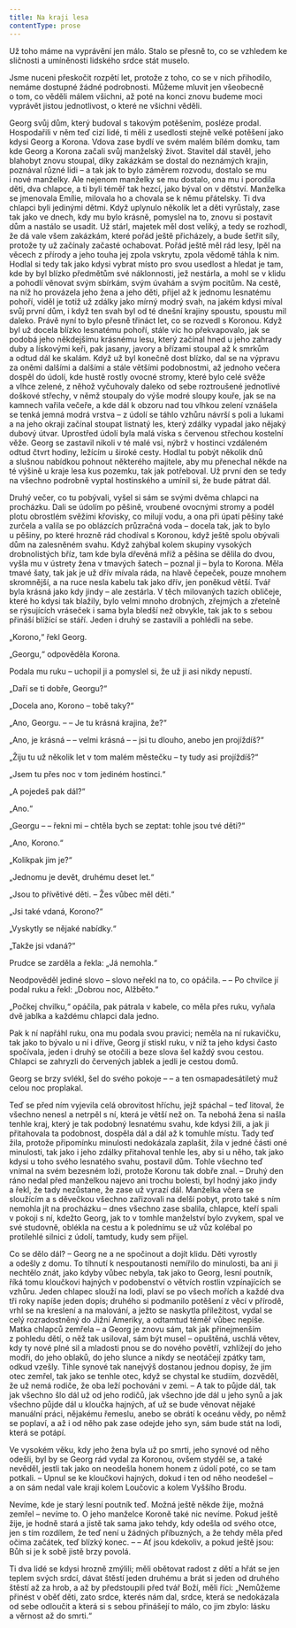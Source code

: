 ```yaml
---
title: Na kraji lesa
contentType: prose
---
```


Už toho máme na vyprávění jen málo. Stalo se přesně to, co se vzhledem ke sličnosti a umíněnosti lidského srdce stát muselo.

Jsme nuceni přeskočit rozpětí let, protože z toho, co se v nich přihodilo, nemáme dostupné žádné podrobnosti. Můžeme mluvit jen všeobecně o tom, co věděli málem všichni, až poté na konci znovu budeme moci vyprávět jistou jednotlivost, o které ne všichni věděli.

Georg svůj dům, který budoval s takovým potěšením, posléze prodal. Hospodařili v něm teď cizí lidé, ti měli z usedlosti stejně velké potěšení jako kdysi Georg a Korona. Vdova zase bydlí ve svém malém bílém domku, tam kde Georg a Korona začali svůj manželský život. Stavitel dál stavěl, jeho blahobyt znovu stoupal, díky zakázkám se dostal do neznámých krajin, poznával různé lidi – a tak jak to bylo záměrem rozvodu, dostalo se mu i nové manželky. Ale nejenom manželky se mu dostalo, ona mu i porodila děti, dva chlapce, a ti byli téměř tak hezcí, jako býval on v dětství. Manželka se jmenovala Emílie, milovala ho a chovala se k němu přátelsky. Ti dva chlapci byli jedinými dětmi. Když uplynulo několik let a děti vyrůstaly, zase tak jako ve dnech, kdy mu bylo krásně, pomyslel na to, znovu si postavit dům a nastálo se usadit. Už stárl, majetek měl dost veliký, a tedy se rozhodl, že dá vale všem zakázkám, které pořád ještě přicházely, a bude šetřit síly, protože ty už začínaly začasté ochabovat. Pořád ještě měl rád lesy, lpěl na věcech z přírody a jeho touha jej zpola vskrytu, zpola vědomě táhla k nim. Hodlal si tedy tak jako kdysi vybrat místo pro svou usedlost a hledat je tam, kde by byl blízko předmětům své náklonnosti, jež nestárla, a mohl se v klidu a pohodlí věnovat svým sbírkám, svým úvahám a svým pocitům. Na cestě, na níž ho provázela jeho žena a jeho děti, přijel až k jednomu lesnatému pohoří, viděl je totiž už zdálky jako mírný modrý svah, na jakém kdysi míval svůj první dům, i když ten svah byl od té dnešní krajiny spoustu, spoustu mil daleko. Právě nyní to bylo přesně třináct let, co se rozvedl s Koronou. Když byl už docela blízko lesnatému pohoří, stále víc ho překvapovalo, jak se podobá jeho někdejšímu krásnému lesu, který začínal hned u jeho zahrady duby a lískovými keři, pak jasany, javory a břízami stoupal až k smrkům a odtud dál ke skalám. Když už byl konečně dost blízko, dal se na výpravu za oněmi dalšími a dalšími a stále většími podobnostmi, až jednoho večera dospěl do údolí, kde hustě rostly ovocné stromy, které bylo celé svěže a vlhce zelené, z něhož vyčuhovaly daleko od sebe roztroušené jednotlivé doškové střechy, v němž stoupaly do výše modré sloupy kouře, jak se na kamnech vařila večeře, a kde dál k obzoru nad tou vlhkou zelení vznášela se tenká jemná modrá vrstva – z údolí se táhlo vzhůru návrší s poli a lukami a na jeho okraji začínal stoupat listnatý les, který zdálky vypadal jako nějaký dubový útvar. Uprostřed údolí byla malá víska s červenou střechou kostelní věže. Georg se zastavil nikoli v té malé vsi, nýbrž v hostinci vzdáleném odtud čtvrt hodiny, ležícím u široké cesty. Hodlal tu pobýt několik dnů a slušnou nabídkou pohnout některého majitele, aby mu přenechal někde na té výšině u kraje lesa kus pozemku, tak jak potřeboval. Už první den se tedy na všechno podrobně vyptal hostinského a umínil si, že bude pátrat dál.

Druhý večer, co tu pobývali, vyšel si sám se svými dvěma chlapci na procházku. Dali se údolím po pěšině, vroubené ovocnými stromy a podél plotu obrostlém svěžími křovisky, co milují vodu, a ona při úpatí pěšiny také zurčela a valila se po oblázcích průzračná voda – docela tak, jak to bylo u pěšiny, po které hrozně rád chodíval s Koronou, když ještě spolu obývali dům na zalesněném svahu. Když zahýbal kolem skupiny vysokých drobnolistých bříz, tam kde byla dřevěná mříž a pěšina se dělila do dvou, vyšla mu v ústrety žena v tmavých šatech – poznal ji – byla to Korona. Měla tmavé šaty, tak jak je už dřív mívala ráda, na hlavě čepeček, pouze mnohem skromnější, a na ruce nesla kabelu tak jako dřív, jen poněkud větší. Tvář byla krásná jako kdy jindy – ale zestárla. V těch milovaných tazích obličeje, které ho kdysi tak blažily, bylo velmi mnoho drobných, zřejmých a zřetelně se rýsujících vráseček i sama byla bledší než obvykle, tak jak to s sebou přináší blížící se stáří. Jeden i druhý se zastavili a pohlédli na sebe.

„Korono,“ řekl Georg.

„Georgu,“ odpověděla Korona.

Podala mu ruku – uchopil ji a pomyslel si, že už ji asi nikdy nepustí.

„Daří se ti dobře, Georgu?“

„Docela ano, Korono – tobě taky?“

„Ano, Georgu. – – Je tu krásná krajina, že?“

„Ano, je krásná – – velmi krásná – – jsi tu dlouho, anebo jen projíždíš?“

„Žiju tu už několik let v tom malém městečku – ty tudy asi projíždíš?“

„Jsem tu přes noc v tom jediném hostinci.“

„A pojedeš pak dál?“

„Ano.“

„Georgu – – řekni mi – chtěla bych se zeptat: tohle jsou tvé děti?“

„Ano, Korono.“

„Kolikpak jim je?“

„Jednomu je devět, druhému deset let.“

„Jsou to přívětivé děti. – Žes vůbec měl děti.“

„Jsi také vdaná, Korono?“

„Vyskytly se nějaké nabídky.“

„Takže jsi vdaná?“

Prudce se zarděla a řekla: „Já nemohla.“

Neodpověděl jediné slovo – slovo neřekl na to, co opáčila. – – Po chvilce jí podal ruku a řekl: „Dobrou noc, Alžběto.“

„Počkej chvilku,“ opáčila, pak pátrala v kabele, co měla přes ruku, vyňala dvě jablka a každému chlapci dala jedno.

Pak k ní napřáhl ruku, ona mu podala svou pravici; neměla na ní rukavičku, tak jako to bývalo u ní i dříve, Georg jí stiskl ruku, v níž ta jeho kdysi často spočívala, jeden i druhý se otočili a beze slova šel každý svou cestou. Chlapci se zahryzli do červených jablek a jedli je cestou domů.

Georg se brzy svlékl, šel do svého pokoje – – a ten osmapadesátiletý muž celou noc proplakal.

Teď se před ním vyjevila celá obrovitost hříchu, jejž spáchal – teď litoval, že všechno nenesl a netrpěl s ní, která je větší než on. Ta nebohá žena si našla tenhle kraj, který je tak podobný lesnatému svahu, kde kdysi žili, a jak ji přitahovala ta podobnost, dospěla dál a dál až k tomuhle místu. Tady teď žila, protože připomínku minulosti nedokázala zaplašit, žila v jedné části oné minulosti, tak jako i jeho zdálky přitahoval tenhle les, aby si u něho, tak jako kdysi u toho svého lesnatého svahu, postavil dům. Tohle všechno teď vnímal na svém bezesném loži, protože Koronu tak dobře znal. – Druhý den ráno nedal před manželkou najevo ani trochu bolesti, byl hodný jako jindy a řekl, že tady nezůstane, že zase už vyrazí dál. Manželka včera se sloužícím a s děvečkou všechno zařizovali na delší pobyt, proto také s ním nemohla jít na procházku – dnes všechno zase sbalila, chlapce, kteří spali v pokoji s ní, kdežto Georg, jak to v tomhle manželství bylo zvykem, spal ve své studovně, oblékla na cestu a k polednímu se už vůz kolébal po protilehlé silnici z údolí, tamtudy, kudy sem přijel.

Co se dělo dál? – Georg ne a ne spočinout a dojít klidu. Děti vyrostly a odešly z domu. To tíhnutí k nespoutanosti nemířilo do minulosti, ba ani ji nechtělo znát, jako kdyby vůbec nebyla, tak jako to Georg, lesní poutník, říká tomu kloučkovi hajných v podobenství o větvích rostlin vzpínajících se vzhůru. Jeden chlapec slouží na lodi, plaví se po všech mořích a každé dva tři roky napíše jeden dopis; druhého si podmanilo potěšení z věcí v přírodě, vrhl se na kreslení a na malování, a ježto se naskytla příležitost, vydal se celý rozradostněný do Jižní Ameriky, a odtamtud téměř vůbec nepíše. Matka chlapců zemřela – a Georg je znovu sám, tak jak přinejmenším z pohledu dětí, o něž tak usiloval, sám být musel – opuštěná, uschlá větev, kdy ty nové plné sil a mladosti pnou se do nového povětří, vzhlížejí do jeho modři, do jeho oblaků, do jeho slunce a nikdy se neotáčejí zpátky tam, odkud vzešly. Tihle synové tak nanejvýš dostanou jednou dopisy, že jim otec zemřel, tak jako se tenhle otec, když se chystal ke studiím, dozvěděl, že už nemá rodiče, že oba leží pochováni v zemi. – A tak to půjde dál, tak jak všechno šlo dál už od jeho rodičů, jak všechno jde dál u jeho synů a jak všechno půjde dál u kloučka hajných, ať už se bude věnovat nějaké manuální práci, nějakému řemeslu, anebo se obrátí k oceánu vědy, po němž se poplaví, a až i od něho pak zase odejde jeho syn, sám bude stát na lodi, která se potápí.

Ve vysokém věku, kdy jeho žena byla už po smrti, jeho synové od něho odešli, byl by se Georg rád vydal za Koronou, ovšem styděl se, a také nevěděl, jestli tak jako on neodešla honem honem z údolí poté, co se tam potkali. – Upnul se ke kloučkovi hajných, dokud i ten od něho neodešel – a on sám nedal vale kraji kolem Loučovic a kolem Vyššího Brodu.

Nevíme, kde je starý lesní poutník teď. Možná ještě někde žije, možná zemřel – nevíme to. O jeho manželce Koroně také nic nevíme. Pokud ještě žije, je hodně stará a jistě tak sama jako tehdy, kdy odešla od svého otce, jen s tím rozdílem, že teď není u žádných příbuzných, a že tehdy měla před očima začátek, teď blízký konec. – – Ať jsou kdekoliv, a pokud ještě jsou: Bůh si je k sobě jistě brzy povolá.

Ti dva lidé se kdysi hrozně zmýlili; měli obětovat radost z dětí a hřát se jen teplem svých srdcí, dávat štěstí jeden druhému a brát si jeden od druhého štěstí až za hrob, a až by předstoupili před tvář Boží, měli říci: „Nemůžeme přinést v oběť děti, zato srdce, kterés nám dal, srdce, která se nedokázala od sebe odloučit a která si s sebou přinášejí to málo, co jim zbylo: lásku a věrnost až do smrti.“
